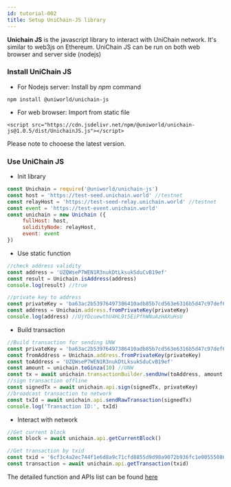 ```yaml
---
id: tutorial-002
title: Setup UniChain-JS library
---
```


__Unichain JS__ is the javascript library to interact with UniChain network. It's similar to web3js on Ethereum. UniChain JS can be run on both web browser and server side (nodejs)

### Install UniChain JS 

- For Nodejs server: Install by _npm_ command
```
npm install @uniworld/unichain-js
```

- For web browser: Import from static file 
```
<script src="https://cdn.jsdelivr.net/npm/@uniworld/unichain-js@1.0.5/dist/UnichainJS.js"></script>
```
Please note to chooese the latest version.

### Use UniChain JS

- Init library
```js
const Unichain = require('@uniworld/unichain-js')
const host = 'https://test-seed.unichain.world' //testnet
const relayHost = 'https://test-seed-relay.unichain.world' //testnet
const event = 'https://test-event.unichain.world' 
const unichain = new Unichain ({
     fullHost: host, 
     solidityNode: relayHost,
     event: event
})
```

- Use static function
```js
//check address validity
const address = 'UZQWseP7WEN1R3nukDtLksukSduCvB19ef'
const result = Unichain.isAddress(address)
console.log(result) //true

//private key to address
const privateKey = 'ba63ac2b53976497386410adb85b7cd563e6316b5d47c97def69275635b150d1'
const address = Unichain.address.fromPrivateKey(privateKey)
console.log(address) //UjYDcuewthU4HL9t5EiPfhWNuAzHAXuHsU
```

- Build transaction 
```js
//Build transaction for sending UNW
const privateKey = 'ba63ac2b53976497386410adb85b7cd563e6316b5d47c97def69275635b150d1'
const fromAddress = Unichain.address.fromPrivateKey(privateKey)
const toAddress = 'UZQWseP7WEN1R3nukDtLksukSduCvB19ef'
const amount = unichain.toGinza(10) //UNW 
const tx = await unichain.transactionBuilder.sendUnw(toAddress, amount, fromAddress)
//sign transaction offline 
const signedTx = await unichain.api.sign(signedTx, privateKey)
//broadcast transaction to network
const txId = await unichain.api.sendRawTransaction(signedTx)
console.log('Transaction ID:', txId)
```

- Interact with network
```js
//Get current block
const block = await unichain.api.getCurrentBlock()

//Get transaction by txid
const txid = '6cf3c4a2ec744f1e6d8a9c71cfd8855d9d98a9072b936fc1e00555086d3121f3'
const transaction = await unichain.api.getTransaction(txid)
```

The detailed function and APIs list can be found [here](../unichainJS)